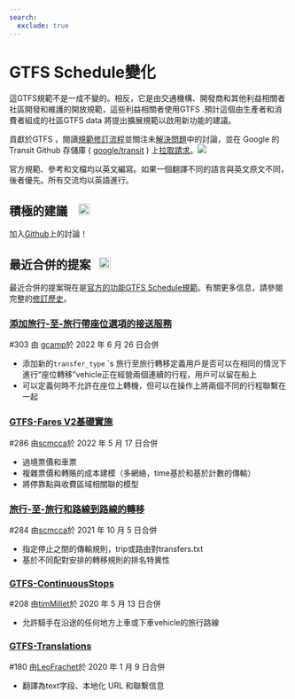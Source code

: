 ```yaml
---
search:
  exclude: true
---
```


# GTFS Schedule變化

<!-- <div class=landing-page>
    <a class=button href=../process>Specification Amendment Process</a><a class=button href=../guiding-principles>Guiding Principles</a><a class=button href=../revision-history>Revision History</a>
</div> -->

這GTFS規範不是一成不變的。相反，它是由交通機構、開發商和其他利益相關者社區開發和維護的開放規範，這些利益相關者使用GTFS .預計這個由生產者和消費者組成的社區GTFS data 將提出擴展規範以啟用新功能的建議。

貢獻於GTFS ，閱讀[規範修訂流程](../process)並關注未[解決問題](https://github.com/google/transit/issues)中的討論，並在 Google 的 Transit Github 存儲庫 ( [google/transit](https://github.com/google/transit) ) 上[拉取請求](https://github.com/google/transit/pulls)。![](../../assets/mark-github.svg)

<div class="admonition note"><p> 官方規範、參考和文檔均以英文編寫。如果一個翻譯不同的語言與英文原文不同，後者優先。所有交流均以英語進行。</p></div>



## 積極的建議 &ensp; <img src="../../assets/pr-active.svg" style="height:1em;"/>

<!--
Active proposals for new features in <glossary variable="GTFS Schedule"><glossary variable="GTFS">GTFS</glossary> Schedule</glossary>.  -->

加入[Github](https://github.com/google/transit/pulls)上的討論！

<!-- <div class="row">
    <div class="active-container">
        <h3 class="title"><a class="no-icon" href="https://github.com/google/transit/pull/303" target="_blank">Add <glossary variable="trip">trip</glossary>-to-<glossary variable="trip">trip</glossary> transfers with in-seat option</a></h3>
        <p class="maintainer">#303 opened on Jan 26, 2022 by
<a class="no-icon" href="https://github.com/gcamp" target="_blank">gcamp</a></p>
    </div>
</div>
<div class="row"></div> -->

<!-- <div class="row no-active">
    <div class="no-active-container">
        <h3 class="title">There are currently no active proposals for <glossary variable="GTFS Schedule"><glossary variable="GTFS">GTFS</glossary> Schedule</glossary>.</h3>
        <p class="prompt">Have a proposal? &ensp;➜&ensp; Open a <a href="https://github.com/google/transit/pulls" target="_blank">pull request</a>.</p>
    </div>
</div>
<div class="row"></div> -->

## 最近合併的提案 &ensp;<img src="../../assets/pr-merged.svg" style="height:1em;"/>

最近合併的提案現在是[官方的功能GTFS Schedule規範](../reference)。有關更多信息，請參閱完整的[修訂歷史](../process#revision-history)。

<div class="row"><div class="leftcontainer"><h3 class="title"><a href="https://github.com/google/transit/pull/303" class="no-icon" target="_blank">添加旅行-至-旅行帶座位選項的接送服務</a></h3><p class="maintainer">#303 由 <a href="https://github.com/gcamp" class="no-icon" target="_blank">gcamp</a>於 2022 年 6 月 26 日合併</p></div><div class="featurelist"><ul><li>添加新的<code>transfer_type</code> `s 旅行至旅行轉移定義用戶是否可以在相同的情況下進行“座位轉移”vehicle正在經營兩個連續的行程，用戶可以留在船上</li><li>可以定義何時不允許在座位上轉機，但可以在操作上將兩個不同的行程聯繫在一起</li></ul></div></div>

<div class="row"><div class="leftcontainer"><h3 class="title"><a href="https://github.com/google/transit/pull/286" class="no-icon" target="_blank">GTFS-Fares V2基礎實施</a></h3><p class="maintainer">#286 由<a href="https://github.com/scmcca" class="no-icon" target="_blank">scmcca</a>於 2022 年 5 月 17 日合併</p></div><div class="featurelist"><ul><li>過境票價和車票</li><li>複雜票價和轉賬的成本建模（多網絡，time基於和基於計數的傳輸）</li><li>將停靠點與收費區域相關聯的模型</li></ul></div></div>

<div class="row"><div class="leftcontainer"><h3 class="title"><a href="https://github.com/google/transit/pull/284" class="no-icon" target="_blank">旅行-至-旅行和路線到路線的轉移</a></h3><p class="maintainer">#284 由<a href="https://github.com/scmcca" class="no-icon" target="_blank">scmcca</a>於 2021 年 10 月 5 日合併</p></div><div class="featurelist"><ul><li>指定停止之間的傳輸規則，trip或路由對transfers.txt</li><li>基於不同配對安排的轉移規則的排名特異性</li></ul></div></div>

<div class="row"><div class="leftcontainer"><h3 class="title"><a href="https://github.com/google/transit/pull/208" class="no-icon" target="_blank">GTFS-ContinuousStops</a></h3><p class="maintainer">#208 由<a href="https://github.com/timMillet" class="no-icon" target="_blank">timMillet</a>於 2020 年 5 月 13 日合併</p></div><div class="featurelist"><ul><li>允許騎手在沿途的任何地方上車或下車vehicle的旅行路線</li></ul></div></div>

<div class="row"><div class="leftcontainer"><h3 class="title"><a href="https://github.com/google/transit/pull/180" class="no-icon" target="_blank">GTFS-Translations</a></h3><p class="maintainer">#180 由<a href="https://github.com/LeoFrachet" class="no-icon" target="_blank">LeoFrachet</a>於 2020 年 1 月 9 日合併</p></div><div class="featurelist"><ul><li>翻譯為text字段、本地化 URL 和聯繫信息</li></ul></div></div>

<div class="row"/>
